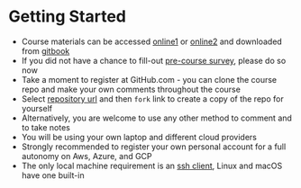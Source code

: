 # Getting Started

* Course materials can be accessed [online1](http://multicloud-courseware.surge.sh/) or [online2](https://vkhazin.gitbooks.io/multicloud-courseware) and downloaded from [gitbook](https://legacy.gitbook.com/download/pdf/book/vkhazin/multicloud-courseware)
* If you did not have a chance to fill-out [pre-course survey](https://www.surveymonkey.com/r/VNGPK63), please do so now
* Take a moment to register at GitHub.com - you can clone the course repo and make your own comments throughout the course
* Select [repository url](https://github.com/vkhazin/multicloud-courseware.git) and then `fork` link to create a copy of the repo for yourself 
* Alternatively, you are welcome to use any other method to comment and to take notes
* You will be using your own laptop and different cloud providers
* Strongly recommended to register your own personal account for a full autonomy on Aws, Azure, and GCP
* The only local machine requirement is an [ssh client](https://www.ssh.com/ssh/download/), Linux and macOS have one built-in



